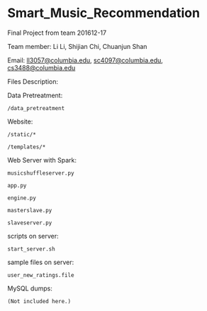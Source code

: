 # Smart_Music_Recommendation
Final Project from team 201612-17

Team member:
Li Li, Shijian Chi, Chuanjun Shan

Email:
ll3057@columbia.edu, sc4097@columbia.edu, cs3488@columbia.edu

Files Description:

Data Pretreatment:

    /data_pretreatment

Website:

    /static/*
  
    /templates/*
  
Web Server with Spark:

    musicshuffleserver.py
  
    app.py
  
    engine.py
  
    masterslave.py
  
    slaveserver.py

scripts on server:

    start_server.sh

sample files on server:

    user_new_ratings.file

MySQL dumps:

    (Not included here.)
